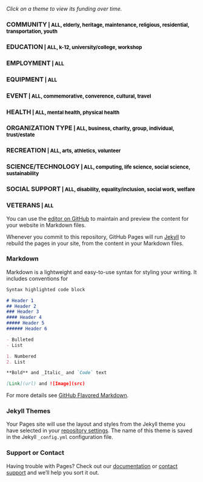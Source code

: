 *Click on a theme to view its funding over time.*

### COMMUNITY<font size="2" color="black"> | ALL, elderly, heritage, maintenance, religious, residential, transportation, youth</font>
### EDUCATION<font size="2" color="black"> | ALL, k-12, university/college, workshop</font>
### EMPLOYMENT<font size="2" color="black"> | ALL</font>
### EQUIPMENT<font size="2" color="black"> | ALL</font>
### EVENT<font size="2" color="black"> | ALL, commemorative, converence, cultural, travel</font>
### HEALTH<font size="2" color="black"> | ALL, mental health, physical health</font>
### ORGANIZATION TYPE<font size="2" color="black"> | ALL, business, charity, group, individual, trust/estate</font>
### RECREATION<font size="2" color="black"> | ALL, arts, athletics, volunteer</font>
### SCIENCE/TECHNOLOGY<font size="2" color="black"> | ALL, computing, life science, social science, sustainability</font>
### SOCIAL SUPPORT<font size="2" color="black"> | ALL, disability, equality/inclusion, social work, welfare</font>
### VETERANS<font size="2" color="black"> | ALL</font>


You can use the [editor on GitHub](https://github.com/jpskycak/360Giving-Challenge/edit/master/README.md) to maintain and preview the content for your website in Markdown files.

Whenever you commit to this repository, GitHub Pages will run [Jekyll](https://jekyllrb.com/) to rebuild the pages in your site, from the content in your Markdown files.

### Markdown

Markdown is a lightweight and easy-to-use syntax for styling your writing. It includes conventions for

```markdown
Syntax highlighted code block

# Header 1
## Header 2
### Header 3
#### Header 4
##### Header 5
###### Header 6

- Bulleted
- List

1. Numbered
2. List

**Bold** and _Italic_ and `Code` text

[Link](url) and ![Image](src)
```

For more details see [GitHub Flavored Markdown](https://guides.github.com/features/mastering-markdown/).

### Jekyll Themes

Your Pages site will use the layout and styles from the Jekyll theme you have selected in your [repository settings](https://github.com/jpskycak/360Giving-Challenge/settings). The name of this theme is saved in the Jekyll `_config.yml` configuration file.

### Support or Contact

Having trouble with Pages? Check out our [documentation](https://help.github.com/categories/github-pages-basics/) or [contact support](https://github.com/contact) and we’ll help you sort it out.
